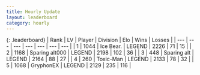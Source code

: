 ```yaml
---
title: Hourly Update
layout: leaderboard
category: hourly
---
```


{: .leaderboard}
| Rank | LV | Player | Division | Elo | Wins | Losses |
| --- | --- | --- | --- | --- | --- | --- |
| <span data-change="0">1</span> | 1044 | <span title="ID: 417840">Ice Bear.</span> | LEGEND | <span data-change="0">2226</span> | <span data-change="0">71</span> | <span data-change="0">15</span> |
| <span data-change="0">2</span> | 1168 | <span title="ID: 203132">Sparing alt000</span> | LEGEND | <span data-change="0">2198</span> | <span data-change="0">102</span> | <span data-change="0">36</span> |
| <span data-change="0">3</span> | 448 | <span title="ID: 382502">Sparing alt</span> | LEGEND | <span data-change="0">2164</span> | <span data-change="0">88</span> | <span data-change="0">27</span> |
| <span data-change="1">4</span> | 260 | <span title="ID: 521263">Toxic-Man</span> | LEGEND | <span data-change="0">2133</span> | <span data-change="0">78</span> | <span data-change="0">32</span> |
| <span data-change="-1">5</span> | 1068 | <span title="ID: 315148">GryphonEX</span> | LEGEND | <span data-change="-13">2129</span> | <span data-change="1">235</span> | <span data-change="1">116</span> |